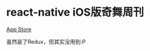 # react-native iOS版奇舞周刊

[App Store](https://itunes.apple.com/us/app/qi-wu-zhou-kan/id1089804570?mt=8)

虽然装了Redux，但其实没用到:P
